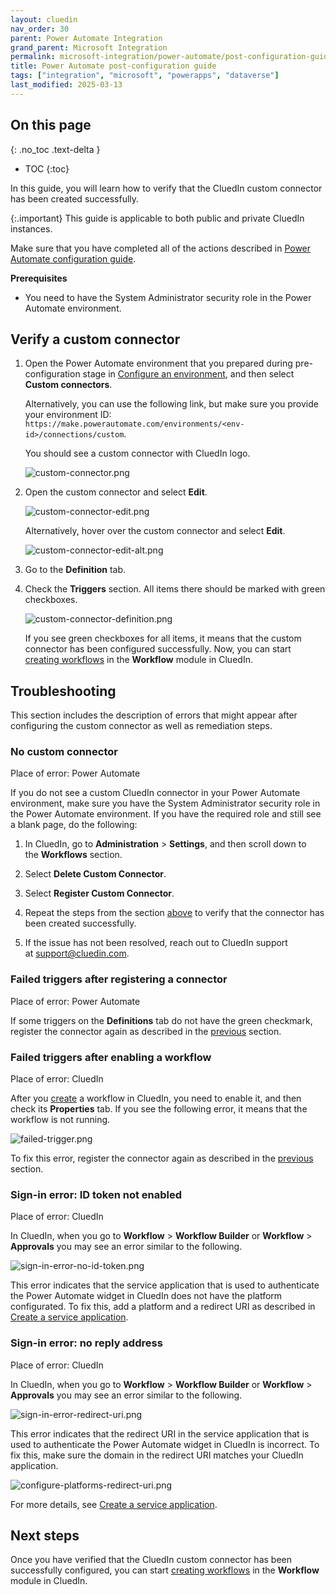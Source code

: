 ```yaml
---
layout: cluedin
nav_order: 30
parent: Power Automate Integration
grand_parent: Microsoft Integration
permalink: microsoft-integration/power-automate/post-configuration-guide
title: Power Automate post-configuration guide
tags: ["integration", "microsoft", "powerapps", "dataverse"]
last_modified: 2025-03-13
---
```

## On this page
{: .no_toc .text-delta }
- TOC
{:toc}

In this guide, you will learn how to verify that the CluedIn custom connector has been created successfully.

{:.important}
This guide is applicable to both public and private CluedIn instances.

Make sure that you have completed all of the actions described in [Power Automate configuration guide](/microsoft-integration/power-automate/configuration-guide).

**Prerequisites**

- You need to have the System Administrator security role in the Power Automate environment.

## Verify a custom connector

1. Open the Power Automate environment that you prepared during pre-configuration stage in [Configure an environment](/microsoft-integration/power-automate/pre-configuration-guide#configure-an-environment), and then select **Custom connectors**.

    Alternatively, you can use the following link, but make sure you provide your environment ID: `https://make.powerautomate.com/environments/<env-id>/connections/custom`.

    You should see a custom connector with CluedIn logo.

    ![custom-connector.png](../../assets/images/microsoft-integration/power-automate/custom-connector.png)

1. Open the custom connector and select **Edit**.

    ![custom-connector-edit.png](../../assets/images/microsoft-integration/power-automate/custom-connector-edit.png)

    Alternatively, hover over the custom connector and select **Edit**.

    ![custom-connector-edit-alt.png](../../assets/images/microsoft-integration/power-automate/custom-connector-edit-alt.png)

1. Go to the **Definition** tab.

1. Check the **Triggers** section. All items there should be marked with green checkboxes.

    ![custom-connector-definition.png](../../assets/images/microsoft-integration/power-automate/custom-connector-definition.png)

    If you see green checkboxes for all items, it means that the custom connector has been configured successfully. Now, you can start [creating workflows](/workflow/create-and-manage-workflows) in the **Workflow** module in CluedIn.

## Troubleshooting

This section includes the description of errors that might appear after configuring the custom connector as well as remediation steps.

### No custom connector

Place of error: Power Automate

If you do not see a custom CluedIn connector in your Power Automate environment, make sure you have the System Administrator security role in the Power Automate environment. If you have the required role and still see a blank page, do the following:

1. In CluedIn, go to **Administration** > **Settings**, and then scroll down to the **Workflows** section.

1. Select **Delete Custom Connector**.

1. Select **Register Custom Connector**.

1. Repeat the steps from the section [above](#verify-a-custom-connector) to verify that the connector has been created successfully.

1. If the issue has not been resolved, reach out to CluedIn support at [support@cluedin.com](mailto:support@cluedin.com).

### Failed triggers after registering a connector

Place of error: Power Automate

If some triggers on the **Definitions** tab do not have the green checkmark, register the connector again as described in the [previous](#no-custom-connector) section.

### Failed triggers after enabling a workflow

Place of error: CluedIn

After you [create](/workflow/create-and-manage-workflows) a workflow in CluedIn, you need to enable it, and then check its **Properties** tab. If you see the following error, it means that the workflow is not running.

![failed-trigger.png](../../assets/images/microsoft-integration/power-automate/failed-trigger.png)

To fix this error, register the connector again as described in the [previous](#no-custom-connector) section.

### Sign-in error: ID token not enabled

Place of error: CluedIn

In CluedIn, when you go to **Workflow** > **Workflow Builder** or **Workflow** > **Approvals** you may see an error similar to the following.

![sign-in-error-no-id-token.png](../../assets/images/microsoft-integration/power-automate/sign-in-error-no-id-token.png)

This error indicates that the service application that is used to authenticate the Power Automate widget in CluedIn does not have the platform configurated. To fix this, add a platform and a redirect URI as described in [Create a service application](/microsoft-integration/power-automate/pre-configuration-guide#create-a-service-application).

### Sign-in error: no reply address

Place of error: CluedIn

In CluedIn, when you go to **Workflow** > **Workflow Builder** or **Workflow** > **Approvals** you may see an error similar to the following.

![sign-in-error-redirect-uri.png](../../assets/images/microsoft-integration/power-automate/sign-in-error-redirect-uri.png)

This error indicates that the redirect URI in the service application that is used to authenticate the Power Automate widget in CluedIn is incorrect. To fix this, make sure the domain in the redirect URI matches your CluedIn application.

![configure-platforms-redirect-uri.png](../../assets/images/microsoft-integration/power-automate/configure-platforms-redirect-uri.png)

For more details, see [Create a service application](/microsoft-integration/power-automate/pre-configuration-guide#create-a-service-application).

## Next steps

Once you have verified that the CluedIn custom connector has been successfully configured, you can start [creating workflows](/workflow/create-and-manage-workflows) in the **Workflow** module in CluedIn.